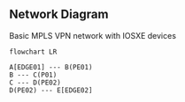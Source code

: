 ## Network Diagram

Basic MPLS VPN network with IOSXE devices

```mermaid
flowchart LR

A[EDGE01] --- B(PE01)
B --- C(P01)
C --- D(PE02)
D(PE02) --- E[EDGE02]
```
